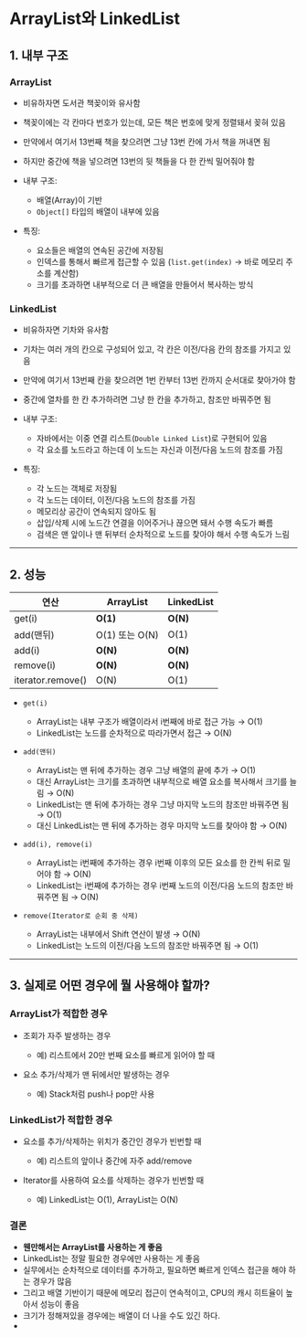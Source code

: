 # ArrayList와 LinkedList

## 1. 내부 구조

### ArrayList

- 비유하자면 도서관 책꽂이와 유사함
- 책꽂이에는 각 칸마다 번호가 있는데, 모든 책은 번호에 맞게 정렬돼서 꽂혀 있음
- 만약에서 여기서 13번째 책을 찾으려면 그냥 13번 칸에 가서 책을 꺼내면 됨
- 하지만 중간에 책을 넣으려면 13번의 뒷 책들을 다 한 칸씩 밀어줘야 함

- 내부 구조:
    - 배열(Array)이 기반
    - `Object[]` 타입의 배열이 내부에 있음


- 특징:
    - 요소들은 배열의 연속된 공간에 저장됨
    - 인덱스를 통해서 빠르게 접근할 수 있음 (`list.get(index)` -> 바로 메모리 주소를 계산함)
    - 크기를 초과하면 내부적으로 더 큰 배열을 만들어서 복사하는 방식

### LinkedList

- 비유하자면 기차와 유사함
- 기차는 여러 개의 칸으로 구성되어 있고, 각 칸은 이전/다음 칸의 참조를 가지고 있음
- 만약에 여기서 13번째 칸을 찾으려면 1번 칸부터 13번 칸까지 순서대로 찾아가야 함
- 중간에 열차를 한 칸 추가하려면 그냥 한 칸을 추가하고, 참조만 바꿔주면 됨


- 내부 구조:
    - 자바에서는 이중 연결 리스트(`Double Linked List`)로 구현되어 있음
    - 각 요소를 노드라고 하는데 이 노드는 자신과 이전/다음 노드의 참조를 가짐

- 특징:
    - 각 노드는 객체로 저장됨
    - 각 노드는 데이터, 이전/다음 노드의 참조를 가짐
    - 메모리상 공간이 연속되지 않아도 됨
    - 삽입/삭제 시에 노드간 연결을 이어주거나 끊으면 돼서 수행 속도가 빠름
    - 검색은 맨 앞이나 맨 뒤부터 순차적으로 노드를 찾아야 해서 수행 속도가 느림

---

## 2. 성능

| 연산                | ArrayList    | LinkedList |
|-------------------|--------------|------------|
| get(i)            | **O(1)**     | **O(N)**   |
| add(맨뒤)           | O(1) 또는 O(N) | O(1)       |
| add(i)            | **O(N)**     | **O(N)**   |
| remove(i)         | **O(N)**     | **O(N)**   |
| iterator.remove() | O(N)         | O(1)       |

- `get(i)`
    - ArrayList는 내부 구조가 배열이라서 i번째에 바로 접근 가능 → O(1)
    - LinkedList는 노드를 순차적으로 따라가면서 접근 → O(N)


- `add(맨뒤)`
    - ArrayList는 맨 뒤에 추가하는 경우 그냥 배열의 끝에 추가 → O(1)
    - 대신 ArrayList는 크기를 초과하면 내부적으로 배열 요소를 복사해서 크기를 늘림 → O(N)
    - LinkedList는 맨 뒤에 추가하는 경우 그냥 마지막 노드의 참조만 바꿔주면 됨 → O(1)
    - 대신 LinkedList는 맨 뒤에 추가하는 경우 마지막 노드를 찾아야 함 → O(N)


- `add(i), remove(i)`
    - ArrayList는 i번째에 추가하는 경우 i번째 이후의 모든 요소를 한 칸씩 뒤로 밀어야 함 → O(N)
    - LinkedList는 i번째에 추가하는 경우 i번째 노드의 이전/다음 노드의 참조만 바꿔주면 됨 → O(N)


- `remove(Iterator로 순회 중 삭제)`
    - ArrayList는 내부에서 Shift 연산이 발생 → O(N)
    - LinkedList는 노드의 이전/다음 노드의 참조만 바꿔주면 됨 → O(1)

---

## 3. 실제로 어떤 경우에 뭘 사용해야 할까?

### ArrayList가 적합한 경우

- 조회가 자주 발생하는 경우
    - 예) 리스트에서 20만 번째 요소를 빠르게 읽어야 할 때

- 요소 추가/삭제가 맨 뒤에서만 발생하는 경우
    - 예) Stack처럼 push나 pop만 사용

### LinkedList가 적합한 경우

- 요소를 추가/삭제하는 위치가 중간인 경우가 빈번할 때
    - 예) 리스트의 앞이나 중간에 자주 add/remove

- Iterator를 사용하여 요소를 삭제하는 경우가 빈번할 때
    - 예) LinkedList는 O(1), ArrayList는 O(N)

### 결론

- **웬만해서는 ArrayList를 사용하는 게 좋음**
- LinkedList는 정말 필요한 경우에만 사용하는 게 좋음
- 실무에서는 순차적으로 데이터를 추가하고, 필요하면 빠르게 인덱스 접근을 해야 하는 경우가 많음
- 그리고 배열 기반이기 때문에 메모리 접근이 연속적이고, CPU의 캐시 히트율이 높아서 성능이 좋음
- 크기가 정해져있을 경우에는 배열이 더 나을 수도 있긴 하다.
- 